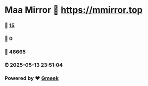 # Maa Mirror :link: https://mmirror.top 
### :page_facing_up: [15](https://mmirror.top/tag.html) 
### :speech_balloon: 0 
### :hibiscus: 46665 
### :alarm_clock: 2025-05-13 23:51:04 
### Powered by :heart: [Gmeek](https://github.com/Meekdai/Gmeek)
